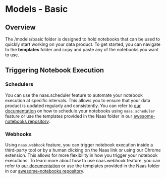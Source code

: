 # Models - Basic

## Overview
The /models/basic folder is designed to hold notebooks that can be used to quickly start working on your data product. To get started, you can navigate to the  __templates__ folder and copy and paste any of the notebooks you want to use.

## Triggering Notebook Execution

### Schedulers

You can use the naas.scheduler feature to automate your notebook execution at specific intervals. This allows you to ensure that your data product is updated regularly and consistently. You can refer to [our documentation](https://docs.naas.ai/features/scheduler) on how to schedule your notebooks using `naas.scheduler` feature or use the templates provided in the Naas folder in our [awesome-notebooks repository](https://github.com/jupyter-naas/awesome-notebooks/tree/master/Naas).

### Webhooks

Using `naas.webhook` feature, you can trigger notebook execution inside a third-party tool or by a human clicking on the Naas link or using our Chrome extension. This allows for more flexibility in how you trigger your notebook executions. To learn more about how to use naas.webhook feature, you can refer to [our documentation](https://docs.naas.ai/features/webhook) or use the templates provided in the Naas folder in our [awesome-notebooks repository](https://github.com/jupyter-naas/awesome-notebooks/tree/master/Naas).
